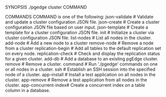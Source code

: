 
SYNOPSIS
    ./pgedge cluster COMMAND

COMMANDS
    COMMAND is one of the following:
     json-validate       # Validate and update a cluster configuration JSON file.
     json-create         # Create a cluster configuration JSON file based on user input.
     json-template       # Create a template for a cluster configuration JSON file.
     init                # Initialize a cluster via cluster configuration JSON file.
     list-nodes          # List all nodes in the cluster.
     add-node            # Add a new node to a cluster
     remove-node         # Remove a node from a cluster
     replication-begin   # Add all tables to the default replication set on every node.
     replication-check   # Check and display the replication status for a given cluster.
     add-db              # Add a database to an existing pgEdge cluster.
     remove              # Remove a cluster.
     command             # Run './pgedge' commands on one or all nodes in a cluster.
     ssh                 # Establish an SSH session into the specified node of a cluster.
     app-install         # Install a test application on all nodes in the cluster.
     app-remove          # Remove a test application from all nodes in the cluster.
     app-concurrent-index# Create a concurrent index on a table column in a database.
